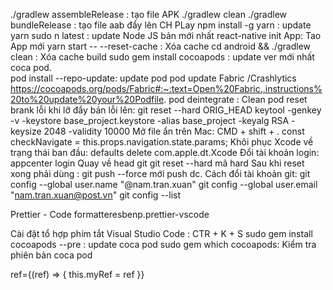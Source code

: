 


./gradlew assembleRelease : tạo file APK
./gradlew clean 
./gradlew bundleRelease : tạo file aab đẩy lên CH PLay
npm install -g yarn :  update yarn 
sudo n latest : update Node JS bản mới nhất
react-native init App: Tao App mới
yarn start -- --reset-cache : Xóa cache
cd android && ./gradlew clean : Xóa cache build
sudo gem install cocoapods : update ver mới nhất coca pod.  
pod install --repo-update: update pod
pod update Fabric /Crashlytics
https://cocoapods.org/pods/Fabric#:~:text=Open%20Fabric.,instructions%20to%20update%20your%20Podfile.
pod deintegrate : Clean pod
reset brank lỗi khi lỡ đẩy bản lỗi lên: git reset --hard ORIG_HEAD
keytool -genkey -v -keystore base_project.keystore -alias base_project
-keyalg RSA -keysize 2048 -validity 10000
Mở file ẩn trên Mac: CMD + shift + .
const checkNavigate = this.props.navigation.state.params;
Khôi phục Xcode về trạng thái ban đầu: defaults delete com.apple.dt.Xcode
Đổi tài khoản login: appcenter login
Quay về head git git reset --hard mã hard
Sau khi reset xong phải dùng : git push --force mới push dc.
Cách đổi tài khoản git:
git config --global user.name "@nam.tran.xuan"
git config --global user.email "nam.tran.xuan@post.vn"
git config --list


Prettier - Code formatteresbenp.prettier-vscode


Cài đặt tổ hợp phím tắt Visual Studio Code : CTR + K  + S 
sudo gem install cocoapods --pre : update coca pod
sudo gem which cocoapods: Kiểm tra phiên bản coca pod

ref={(ref) => { this.myRef = ref }} 







